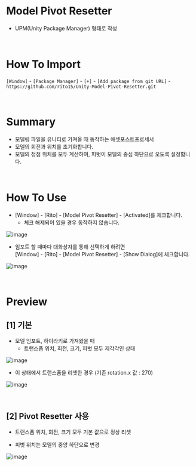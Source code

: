 # Model Pivot Resetter

- UPM(Unity Package Manager) 형태로 작성

<br>

# How To Import

`[Window]` - `[Package Manager]` - `[+]` - `[Add package from git URL]` - `https://github.com/rito15/Unity-Model-Pivot-Resetter.git`

<br>

# Summary

- 모델링 파일을 유니티로 가져올 때 동작하는 애셋포스트프로세서
- 모델의 회전과 위치를 초기화합니다.
- 모델의 정점 위치를 모두 계산하여, 피벗이 모델의 중심 하단으로 오도록 설정합니다.

<br>

# How To Use

- [Window] - [Rito] - [Model Pivot Resetter] - [Activated]를 체크합니다.
  - 체크 해제되어 있을 경우 동작하지 않습니다.

![image](https://user-images.githubusercontent.com/42164422/110126112-6dfb7900-7e07-11eb-8145-eb635f7b8761.png)

- 임포트 할 때마다 대화상자를 통해 선택하게 하려면<br>
  [Window] - [Rito] - [Model Pivot Resetter] - [Show Dialog]에 체크합니다.

![image](https://user-images.githubusercontent.com/42164422/110122641-3559a080-7e03-11eb-8db9-4d3247738a35.png)

<br>

# Preview

## [1] 기본


- 모델 임포트, 하이라키로 가져왔을 때
  - 트랜스폼 위치, 회전, 크기, 피벗 모두 제각각인 상태

![image](https://user-images.githubusercontent.com/42164422/110127359-e282e780-7e08-11eb-8fbc-9c7fe9debc58.png)


- 이 상태에서 트랜스폼을 리셋한 경우 (기존 rotation.x 값 : 270)

![image](https://user-images.githubusercontent.com/42164422/110122836-7a7dd280-7e03-11eb-96e0-ad1baf381101.png)


<br>

## [2] Pivot Resetter 사용

- 트랜스폼 위치, 회전, 크기 모두 기본 값으로 정상 리셋

- 피벗 위치는 모델의 중앙 하단으로 변경

![image](https://user-images.githubusercontent.com/42164422/110123018-bd3faa80-7e03-11eb-9c25-25f4d8e3fe58.png)

